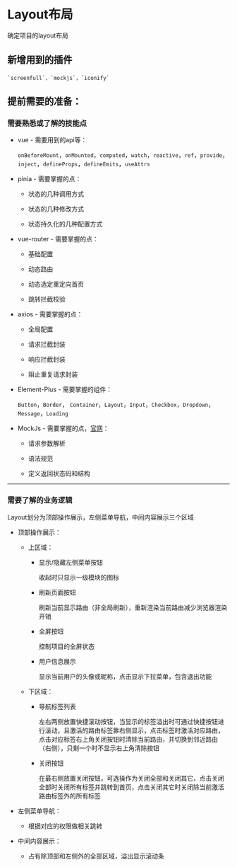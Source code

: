 # Layout布局

确定项目的layout布局

## 新增用到的插件
    `screenfull`，`mockjs`，`iconify`

## 提前需要的准备：

### 需要熟悉或了解的技能点

 - vue - 需要用到的api等：

    `onBeforeMount`，`onMounted`，`computed`，`watch`，`reactive`，`ref`，`provide`，`inject`，`defineProps`，`defineEmits`，`useAttrs`

 - pinia - 需要掌握的点：

    - 状态的几种调用方式

    - 状态的几种修改方式

    - 状态持久化的几种配置方式

 - vue-router - 需要掌握的点：

    - 基础配置

    - 动态路由

    - 动态选定重定向首页

    - 跳转拦截校验

 - axios - 需要掌握的点：

    - 全局配置

    - 请求拦截封装

    - 响应拦截封装

    - 阻止重复请求封装

 - Element-Plus - 需要掌握的组件：

    `Button`，`Border`， `Container`，`Layout`，`Input`，`Checkbox`，`Dropdown`，`Message`，`Loading`

 - MockJs - 需要掌握的点，[官网](https://github.com/nuysoft/Mock/wiki/Getting-Started)：

    - 请求参数解析

    - 语法规范

    - 定义返回状态码和结构

---

### 需要了解的业务逻辑

Layout划分为顶部操作展示，左侧菜单导航，中间内容展示三个区域

 - 顶部操作展示：

    - 上区域：

        - 显示/隐藏左侧菜单按钮

            收起时只显示一级模块的图标

        - 刷新页面按钮

            刷新当前显示路由（非全局刷新），重新渲染当前路由减少浏览器渲染开销

        - 全屏按钮

            控制项目的全屏状态

        - 用户信息展示

            显示当前用户的头像或昵称，点击显示下拉菜单，包含退出功能

    - 下区域：

        - 导航标签列表

            左右两侧放置快捷滚动按钮，当显示的标签溢出时可通过快捷按钮进行滚动，且激活的路由标签靠右侧显示，点击标签时激活对应路由，点击对应标签右上角关闭按钮时清除当前路由，并切换到邻近路由（右侧），只剩一个时不显示右上角清除按钮

        - 关闭按钮

            在最右侧放置关闭按钮，可选操作为关闭全部和关闭其它，点击关闭全部时关闭所有标签并跳转到首页，点击关闭其它时关闭除当前激活路由标签外的所有标签

 - 左侧菜单导航：

    - 根据对应的权限做相关跳转

 - 中间内容展示：

    - 占有除顶部和左侧外的全部区域，溢出显示滚动条